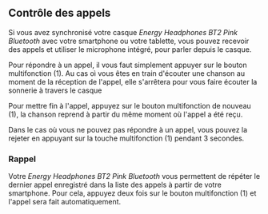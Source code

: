 ## Contrôle des appels 

Si vous avez synchronisé votre casque *Energy Headphones BT2 Pink Bluetooth* avec votre smartphone ou votre tablette, vous pouvez recevoir des appels et utiliser le microphone intégré, pour parler depuis le casque. 

Pour répondre à un appel, il vous faut simplement appuyer sur le bouton multifonction (1). Au cas oì vous êtes en train d'écouter une chanson au moment de la réception de l'appel, elle s'arrêtera pour vous faire écouter la sonnerie à travers le casque 

Pour mettre fin à l'appel, appuyez sur le bouton multifonction de nouveau (1), la chanson reprend à partir du même moment où l'appel a été reçu. 

Dans le cas où vous ne pouvez pas répondre à un appel, vous pouvez la rejeter en appuyant sur la touche multifonction (1) pendant 3 secondes. 

### Rappel 

Votre *Energy Headphones BT2 Pink Bluetooth* vous permettent de répéter le dernier appel enregistré dans la liste des appels à partir de votre smartphone. Pour cela, appuyez deux fois sur le bouton multifonction (1) et l'appel sera fait automatiquement. 
